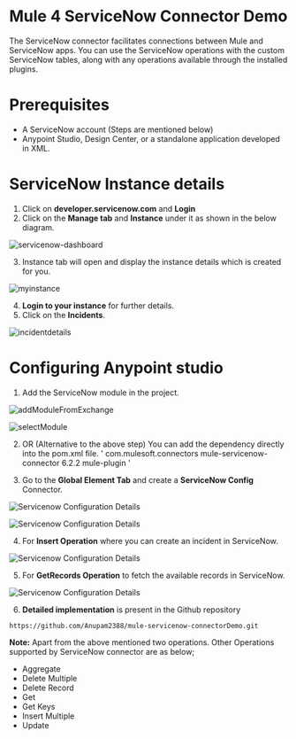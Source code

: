 # Mule 4 ServiceNow Connector Demo
The ServiceNow connector facilitates connections between Mule and ServiceNow apps. You can use the ServiceNow operations with the custom ServiceNow tables, along with any operations available through the installed plugins.

# Prerequisites
- A ServiceNow account (Steps are mentioned below)
- Anypoint Studio, Design Center, or a standalone application developed in XML.



# ServiceNow Instance details 
1.    Click on **developer.servicenow.com** and **Login**
2.    Click on the **Manage tab** and **Instance** under it as shown in the below diagram.

   ![servicenow-dashboard](Images/servicenow-dashboard.png)

3.    Instance tab will open and display the instance details which is created for you. 
    
   ![myinstance](Images/myinstance.png)

4.    **Login to your instance** for further details. 
5.    Click on the **Incidents**.
    
   ![incidentdetails](Images/incidentdetails.png)


# Configuring Anypoint studio    
1.    Add the ServiceNow module in the project.
    
   ![addModuleFromExchange](Images/addModuleFromExchange.png)
    
   ![selectModule](Images/selectModule.png)


2.    OR (Alternative to the above step)  You can add the dependency directly into the pom.xml file.
    '<dependency>
            <groupId>com.mulesoft.connectors</groupId>
            <artifactId>mule-servicenow-connector</artifactId>
            <version>6.2.2</version>
            <classifier>mule-plugin</classifier>
  </dependency>'

3.    Go to the **Global Element Tab** and create a **ServiceNow Config** Connector.
    
   ![Servicenow Configuration Details](Images/servicenow-config1.png)
    
   ![Servicenow Configuration Details](Images/servicenow-config2.png)

4.    For **Insert Operation** where you can create an incident in ServiceNow.
    
   ![Servicenow Configuration Details](Images/Config1.png)

5.    For **GetRecords Operation** to fetch the available records in ServiceNow.
    
   ![Servicenow Configuration Details](Images/Config2.png)

6.    **Detailed implementation** is present in the Github repository

    https://github.com/Anupam2388/mule-servicenow-connectorDemo.git 
    
**Note:** Apart from the above mentioned two operations. Other Operations supported by ServiceNow connector are as below;
- Aggregate
- Delete Multiple
- Delete Record
- Get
- Get Keys
- Insert Multiple
- Update
